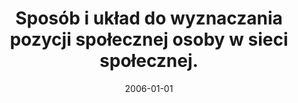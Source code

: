 ---
# Documentation: https://wowchemy.com/docs/managing-content/

title: Sposób i układ do wyznaczania pozycji społecznej osoby w sieci społecznej.
subtitle: ''
summary: ''
authors:
- kazienko
- Katarzyna Musiał
tags: []
categories: []
date: '2006-01-01'
lastmod: 2022-10-07T05:48:49Z
featured: false
draft: false

# Featured image
# To use, add an image named `featured.jpg/png` to your page's folder.
# Focal points: Smart, Center, TopLeft, Top, TopRight, Left, Right, BottomLeft, Bottom, BottomRight.
image:
  caption: ''
  focal_point: ''
  preview_only: false

# Projects (optional).
#   Associate this post with one or more of your projects.
#   Simply enter your project's folder or file name without extension.
#   E.g. `projects = ["internal-project"]` references `content/project/deep-learning/index.md`.
#   Otherwise, set `projects = []`.
projects: []
publishDate: '2022-10-07T05:48:48.707555Z'
publication_types:
- '0'
abstract: ''
publication: ''
---